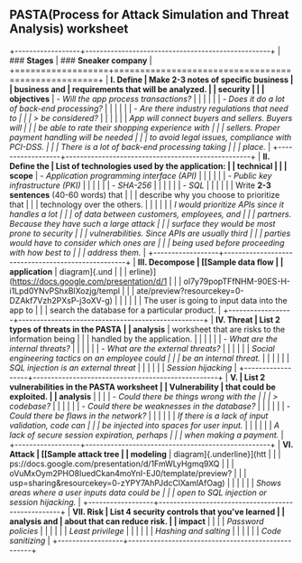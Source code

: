 ## PASTA(Process for Attack Simulation and Threat Analysis) worksheet

+------------------+---------------------------------------------------+
| ### **Stages**   | ### **Sneaker company**                           |
+==================+===================================================+
| **I. Define      | Make **2-3 notes** of specific business           |
| business and     | requirements that will be analyzed.               |
| security         |                                                   |
| objectives**     | -   *Will the app process transactions?*          |
|                  |                                                   |
|                  | -   *Does it do a lot of back-end processing?*    |
|                  |                                                   |
|                  | -   *Are there industry regulations that need to  |
|                  |     > be considered?*                             |
|                  |                                                   |
|                  | *App will connect buyers and sellers. Buyers will |
|                  | be able to rate their shopping experience with    |
|                  | sellers. Proper payment handling will be needed   |
|                  | to avoid legal issues, compliance with PCI-DSS.   |
|                  | There is a lot of back-end processing taking      |
|                  | place.*                                           |
+------------------+---------------------------------------------------+
| **II. Define the | List of technologies used by the application:     |
| technical        |                                                   |
| scope**          | -   *Application programming interface (API)*     |
|                  |                                                   |
|                  | -   *Public key infrastructure (PKI)*             |
|                  |                                                   |
|                  | -   *SHA-256*                                     |
|                  |                                                   |
|                  | -   *SQL*                                         |
|                  |                                                   |
|                  | Write **2-3 sentences** (40-60 words) that        |
|                  | describe why you choose to prioritize that        |
|                  | technology over the others.                       |
|                  |                                                   |
|                  | *I would prioritize APIs since it handles a lot   |
|                  | of data between customers, employees, and         |
|                  | partners. Because they have such a large attack   |
|                  | surface they would be most prone to security      |
|                  | vulnerabilities. Since APIs are usually third     |
|                  | parties would have to consider which ones are     |
|                  | being used before proceeding with how best to     |
|                  | address them.*                                    |
+------------------+---------------------------------------------------+
| **III. Decompose | [[Sample data flow                                |
| application**    | diagram]{.und                                     |
|                  | erline}](https://docs.google.com/presentation/d/1 |
|                  | ol7y79popTFfNHM-90ES-H-i1Lpd0YNvPShxBlXozjg/templ |
|                  | ate/preview?resourcekey=0-DZAkf7Vzh2PXsP-j3oXV-g) |
|                  |                                                   |
|                  | The user is going to input data into the app to   |
|                  | search the database for a particular product.     |
+------------------+---------------------------------------------------+
| **IV. Threat     | List **2 types of threats** in the PASTA          |
| analysis**       | worksheet that are risks to the information being |
|                  | handled by the application.                       |
|                  |                                                   |
|                  | -   *What are the internal threats?*              |
|                  |                                                   |
|                  | -   *What are the external threats?*              |
|                  |                                                   |
|                  | *Social engineering tactics on an employee could  |
|                  | be an internal threat.*                           |
|                  |                                                   |
|                  | *SQL injection is an external threat*             |
|                  |                                                   |
|                  | *Session hijacking*                               |
+------------------+---------------------------------------------------+
| **V.             | List **2 vulnerabilities** in the PASTA worksheet |
| Vulnerability    | that could be exploited.                          |
| analysis**       |                                                   |
|                  | -   *Could there be things wrong with the         |
|                  |     > codebase?*                                  |
|                  |                                                   |
|                  | -   *Could there be weaknesses in the database?*  |
|                  |                                                   |
|                  | -   *Could there be flaws in the network?*        |
|                  |                                                   |
|                  | *If there is a lack of input validation, code can |
|                  | be injected into spaces for user input.*          |
|                  |                                                   |
|                  | *A lack of secure session expiration, perhaps     |
|                  | when making a payment.*                           |
+------------------+---------------------------------------------------+
| **VI. Attack     | [[Sample attack tree                              |
| modeling**       | diagram]{.underline}](htt                         |
|                  | ps://docs.google.com/presentation/d/1FmWLyHgmq9XQ |
|                  | oVuMxOym2PHO8IuedCkan4moYnI-EJ0/template/preview? |
|                  | usp=sharing&resourcekey=0-zYPY7AhPJdcClXamlAfOag) |
|                  |                                                   |
|                  | *Shows areas where a user inputs data could be    |
|                  | open to SQL injection or session hijacking.*      |
+------------------+---------------------------------------------------+
| **VII. Risk      | List **4 security controls** that you've learned  |
| analysis and     | about that can reduce risk.                       |
| impact**         |                                                   |
|                  | *Password policies*                               |
|                  |                                                   |
|                  | *Least privilege*                                 |
|                  |                                                   |
|                  | *Hashing and salting*                             |
|                  |                                                   |
|                  | *Code sanitizing*                                 |
+------------------+---------------------------------------------------+
